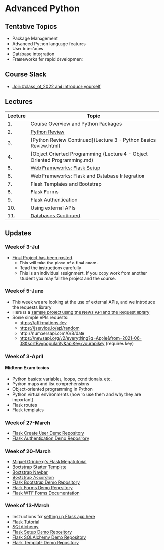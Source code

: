 # Advanced Python

## Tentative Topics

* Package Management
* Advanced Python language features
* User interfaces
* Database integration
* Frameworks for rapid development

## Course Slack

* [Join #class_of_2022 and introduce yourself](https://join.slack.com/t/abaarsotechu/shared_invite/zt-mx9q0zzq-uaVHrxfdiRK58Jen1_FZkA)



## Lectures

| Lecture | Topic                                                                     |
|---------|---------------------------------------------------------------------------|
| 1.      | Course Overview and Python Packages                                       |
| 2.      | [Python Review](lecture2/lecture2-slides.html)                            |
| 3.      | [Python Review Continued](Lecture 3 - Python Basics Review.html)          |
| 4.      | [Object Oriented Programming](Lecture 4 - Object Oriented Programming.md) |
| 5.      | [Web Frameworks: Flask Setup](flask_setup_steps.md)                       |
| 6.      | Web Frameworks: Flask and Database Integration                            |
| 7.      | Flask Templates and Bootstrap                                             |
| 8.      | Flask Forms                                                               |
| 9.      | Flask Authentication                                                      |
| 10.     | Using external APIs |
| 11.     | [Databases Continued](databases-continued-slides.html) |

## Updates

### Week of 3-Jul

* [Final Project has been posted](https://classroom.github.com/a/aZd30iE1). 
    * This will take the place of a final exam.   
    * Read the instructions carefully
    * This is an individual assignment.  If you copy work from another student you may fail the project and the course.
### Week of 5-June

* This week we are looking at the use of external APIs, and we introduce the requests library
* Here is a [sample project using the News API and the Request library](https://github.com/innomadic/flask_api_example)
* Some simple APIs requests:
    * https://affirmations.dev
    * https://jservice.io/api/random
    * http://numbersapi.com/6/8/date
    * https://newsapi.org/v2/everything?q=Apple&from=2021-06-08&sortBy=popularity&apiKey=yourapikey (requires key)

### Week of 3-April

#### Midterm Exam topics

* Python basics: variables, loops, conditionals, etc.
* Python maps and list comprehensions
* Object-oriented programming in Python
* Python virtual environments (how to use them and why they are important)
* Flask routes
* Flask templates


### Week of 27-March 

* [Flask Create User Demo Repository](https://github.com/innomadic/flask_create_user_demo)
* [Flask Authentication Demo Repository](https://github.com/innomadic/flask_authentication_demo)


### Week of 20-March 

* [Miguel Grinberg's Flask Megatutorial](https://blog.miguelgrinberg.com/post/the-flask-mega-tutorial-part-i-hello-world)
* [Bootstrap Starter Template](https://getbootstrap.com/docs/5.0/getting-started/introduction/#starter-template)
* [Bootstrap Navbar](https://getbootstrap.com/docs/5.0/components/navbar/)
* [Bootstrap Accordion](https://getbootstrap.com/docs/5.0/components/accordion/)
* [Flask Bootstrap Demo Repository](https://github.com/innomadic/flask_bootstrap_demo)
* [Flask Forms Demo Repository](https://github.com/innomadic/flask_form_demo)
* [Flask WTF Forms Documentation](https://flask-wtf.readthedocs.io/en/stable/)

### Week of 13-March

* Instructions for [setting up Flask app here](flask_setup_steps.md)
* [Flask Tutorial](https://flask.palletsprojects.com/en/1.1.x/tutorial/layout/)
* [SQLAlchemy](https://www.sqlalchemy.org/library.html#tutorials)
* [Flask Setup Demo Repository](https://github.com/innomadic/flask_demo)
* [Flask SQLAlchemy Demo Repository](https://github.com/innomadic/flask_sqlalchemy_demo)
* [Flask Template Demo Repository](https://github.com/innomadic/flask_template_demo)



